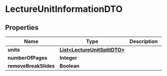 

# LectureUnitInformationDTO


## Properties

| Name | Type | Description | Notes |
|------------ | ------------- | ------------- | -------------|
|**units** | [**List&lt;LectureUnitSplitDTO&gt;**](LectureUnitSplitDTO.md) |  |  [optional] |
|**numberOfPages** | **Integer** |  |  [optional] |
|**removeBreakSlides** | **Boolean** |  |  [optional] |




